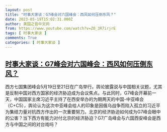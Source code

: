 ```yaml
---
layout: post
title: "时事大家谈：G7峰会对六国峰会：西风如何压倒东风？"
date: 2023-05-19T15:02:31.000Z
author: 美国之音中文网
from: https://www.youtube.com/watch?v=ZO_3R7irjrE
tags: [ 时事大家谈 ]
comments: True
categories: [ 时事大家谈 ]
---
```

<!--1684508551000-->
[时事大家谈：G7峰会对六国峰会：西风如何压倒东风？](https://www.youtube.com/watch?v=ZO_3R7irjrE)
------

<div>
西方七国集团峰会5月19日至21日在广岛举行。舆论披露说与中国相关议题，尤其是反制中国对西方国家的经济胁迫成为会议焦点。与此同时，G7峰会开幕前一天，中国国家主席习近平主持了在西安举办的为期两天的中国-中亚峰会（C+C5），舆论认为这次中亚峰会给人的印象是因俄乌战争而陷入孤立的习近平为集结力量对抗西方作出的一次重要努力。北京的经济胁迫如何成为G7峰会眼中的公害？当下西方有能力对付北京的经济胁迫？G7广岛峰会与六国西安峰会是西方与中国之间的对台戏吗？
</div>
